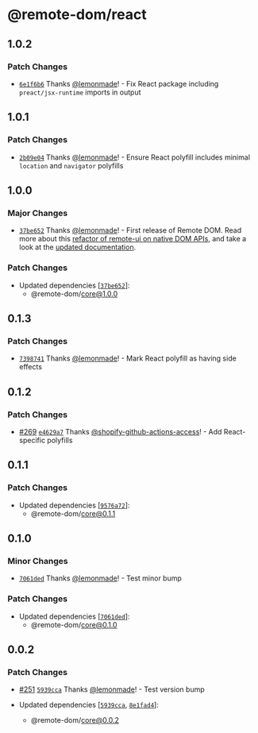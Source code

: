 # @remote-dom/react

## 1.0.2

### Patch Changes

- [`6e1f6b6`](https://github.com/Shopify/remote-dom/commit/6e1f6b69aec1958e9e5f125bd9d16847f905efa7) Thanks [@lemonmade](https://github.com/lemonmade)! - Fix React package including `preact/jsx-runtime` imports in output

## 1.0.1

### Patch Changes

- [`2b09e04`](https://github.com/Shopify/remote-dom/commit/2b09e042ff87f047fbe98481a73d31b785c9987f) Thanks [@lemonmade](https://github.com/lemonmade)! - Ensure React polyfill includes minimal `location` and `navigator` polyfills

## 1.0.0

### Major Changes

- [`37be652`](https://github.com/Shopify/remote-dom/commit/37be652f288d1eec170c0be13b2da516f8db5dcf) Thanks [@lemonmade](https://github.com/lemonmade)! - First release of Remote DOM. Read more about this [refactor of remote-ui on native DOM APIs](https://github.com/Shopify/remote-dom/discussions/267), and take a look at the [updated documentation](/README.md).

### Patch Changes

- Updated dependencies [[`37be652`](https://github.com/Shopify/remote-dom/commit/37be652f288d1eec170c0be13b2da516f8db5dcf)]:
  - @remote-dom/core@1.0.0

## 0.1.3

### Patch Changes

- [`7398741`](https://github.com/Shopify/remote-dom/commit/7398741dc42f474d344ed98ea634bc6a255d6650) Thanks [@lemonmade](https://github.com/lemonmade)! - Mark React polyfill as having side effects

## 0.1.2

### Patch Changes

- [#269](https://github.com/Shopify/remote-dom/pull/269) [`e4629a7`](https://github.com/Shopify/remote-dom/commit/e4629a7e50057eb57f8a2f90b393fba6688d0d19) Thanks [@shopify-github-actions-access](https://github.com/apps/shopify-github-actions-access)! - Add React-specific polyfills

## 0.1.1

### Patch Changes

- Updated dependencies [[`9576a72`](https://github.com/Shopify/remote-dom/commit/9576a72fa354481621c53efde4169829fe9bfabf)]:
  - @remote-dom/core@0.1.1

## 0.1.0

### Minor Changes

- [`7061ded`](https://github.com/Shopify/remote-dom/commit/7061ded1da4699c6dd6a820eeb940a8af7c66d82) Thanks [@lemonmade](https://github.com/lemonmade)! - Test minor bump

### Patch Changes

- Updated dependencies [[`7061ded`](https://github.com/Shopify/remote-dom/commit/7061ded1da4699c6dd6a820eeb940a8af7c66d82)]:
  - @remote-dom/core@0.1.0

## 0.0.2

### Patch Changes

- [#251](https://github.com/Shopify/remote-dom/pull/251) [`5939cca`](https://github.com/Shopify/remote-dom/commit/5939cca8112417124327bd26f9e2c21f4bf9b20a) Thanks [@lemonmade](https://github.com/lemonmade)! - Test version bump

- Updated dependencies [[`5939cca`](https://github.com/Shopify/remote-dom/commit/5939cca8112417124327bd26f9e2c21f4bf9b20a), [`8e1fad4`](https://github.com/Shopify/remote-dom/commit/8e1fad4a00cfe68ff1594fbabeec10c29958685f)]:
  - @remote-dom/core@0.0.2
